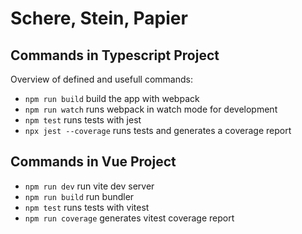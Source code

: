 # Schere, Stein, Papier

## Commands in Typescript Project
Overview of defined and usefull commands:
- `npm run build` build the app with webpack
- `npm run watch` runs webpack in watch mode for development
- `npm test` runs tests with jest
- `npx jest --coverage` runs tests and generates a coverage report

## Commands in Vue Project
- `npm run dev` run vite dev server
- `npm run build` run bundler
- `npm test` runs tests with vitest
- `npm run coverage` generates vitest coverage report